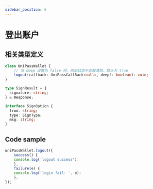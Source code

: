 ```yaml
---
sidebar_position: 6
---
```


# 登出账户

## 相关类型定义

```typescript
class UniPassWallet {
    // 当 deep 设置为 false 时，网站状态不会被清除，默认为 true
    logout(callback: UniPassCallBack<null>, deep?: boolean): void;
}

type SignResult = {
  signature: string;
} & Response;

interface SignOption {
  from: string;
  type: SignType;
  msg: string;
}
```

## Code sample

```typescript
uniPassWallet.logout({
	success() {
    console.log('logout success');
	},
	failure(e) {
    console.log('login fail: ', e);
	},
});
```
